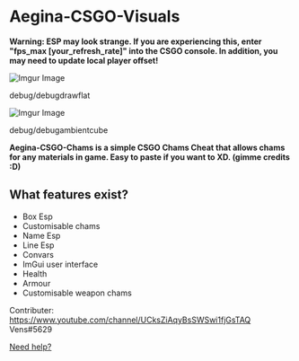 # Aegina-CSGO-Visuals

**Warning: ESP may look strange. If you are experiencing this, enter "fps_max [your_refresh_rate]" into the CSGO console. In addition, you may need to update
local player offset!**

![Imgur Image](https://i.imgur.com/RfXbhev.png)

debug/debugdrawflat

![Imgur Image](https://i.imgur.com/QgcXnvB.png)

debug/debugambientcube

**Aegina-CSGO-Chams is a simple CSGO Chams Cheat that allows chams for any materials in game. Easy to paste if you want to XD. (gimme credits :D)**

## What features exist?

* Box Esp
* Customisable chams
* Name Esp
* Line Esp
* Convars
* ImGui user interface
* Health
* Armour
* Customisable weapon chams

Contributer: https://www.youtube.com/channel/UCksZiAqyBsSWSwi1fjGsTAQ Vens#5629

[Need help?](https://discord.gg/dExJ9Sck7n)

